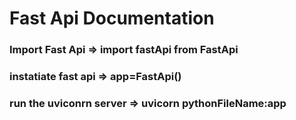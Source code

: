 # Fast Api Documentation

### Import Fast Api => import fastApi from FastApi

### instatiate fast api => app=FastApi()

### run the uviconrn server => uvicorn pythonFileName:app
